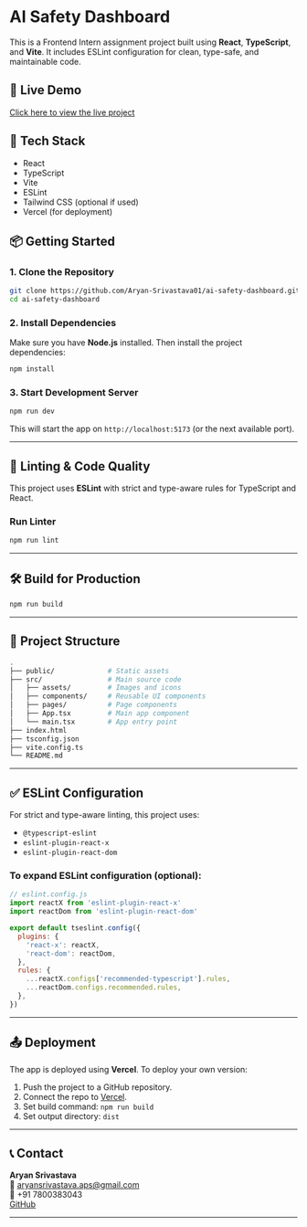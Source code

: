 # AI Safety Dashboard

This is a Frontend Intern assignment project built using **React**, **TypeScript**, and **Vite**. It includes ESLint configuration for clean, type-safe, and maintainable code.

## 🔗 Live Demo

[Click here to view the live project](https://ai-safety-dashboard.vercel.app/)

## 🚀 Tech Stack

- React
- TypeScript
- Vite
- ESLint
- Tailwind CSS (optional if used)
- Vercel (for deployment)

## 📦 Getting Started

### 1. Clone the Repository

```bash
git clone https://github.com/Aryan-Srivastava01/ai-safety-dashboard.git
cd ai-safety-dashboard
```

### 2. Install Dependencies

Make sure you have **Node.js** installed. Then install the project dependencies:

```bash
npm install
```

### 3. Start Development Server

```bash
npm run dev
```

This will start the app on `http://localhost:5173` (or the next available port).

---

## 🧹 Linting & Code Quality

This project uses **ESLint** with strict and type-aware rules for TypeScript and React.

### Run Linter

```bash
npm run lint
```

---

## 🛠️ Build for Production

```bash
npm run build
```

---

## 📁 Project Structure

```bash
.
├── public/             # Static assets
├── src/                # Main source code
│   ├── assets/         # Images and icons
│   ├── components/     # Reusable UI components
│   ├── pages/          # Page components
│   ├── App.tsx         # Main app component
│   └── main.tsx        # App entry point
├── index.html
├── tsconfig.json
├── vite.config.ts
└── README.md
```

---

## ✅ ESLint Configuration

For strict and type-aware linting, this project uses:

- `@typescript-eslint`
- `eslint-plugin-react-x`
- `eslint-plugin-react-dom`

### To expand ESLint configuration (optional):

```js
// eslint.config.js
import reactX from 'eslint-plugin-react-x'
import reactDom from 'eslint-plugin-react-dom'

export default tseslint.config({
  plugins: {
    'react-x': reactX,
    'react-dom': reactDom,
  },
  rules: {
    ...reactX.configs['recommended-typescript'].rules,
    ...reactDom.configs.recommended.rules,
  },
})
```

---

## 📤 Deployment

The app is deployed using **Vercel**. To deploy your own version:

1. Push the project to a GitHub repository.
2. Connect the repo to [Vercel](https://vercel.com/import).
3. Set build command: `npm run build`
4. Set output directory: `dist`

---

## 📞 Contact

**Aryan Srivastava**  
📧 aryansrivastava.aps@gmail.com  
📱 +91 7800383043  
[GitHub](https://github.com/Aryan-Srivastava01)

---

